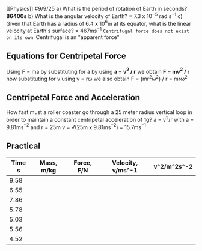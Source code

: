 [[Physics]]
#9/9/25
a) What is the period of rotation of Earth in seconds? **86400s**
b) What is the angular velocity of Earth? = 7.3 x 10$^{-5}$ rad s$^{-1}$
c) Given that Earth has a radius of 6.4 x 10$^6$m at its equator, what is the linear velocity at Earth's surface? = 467ms$^{-1}$
`Centrifugal force does not exist on its own
`Centrifugal is an "apparent force"

## Equations for Centripetal Force
Using F = ma
by substituting for a by using **a = v$^2$ / r**
we obtain **F = mv$^2$ / r**
now substituting for v using v = rω
we also obtain F = (mr$^2$ω$^2$) / r    =    mrω$^2$
## Centripetal Force and Acceleration
How fast must a roller coaster go through a 25 meter radius vertical loop in order to maintain a constant centripetal acceleration of 1g?
	a = v$^2$/r 
	with a = 9.81ms$^{-2}$ and r = 25m v = √(25m x 9.81ms$^{-2}$) = 15.7ms$^{-1}$

## Practical 

| Time s | Mass, m/kg | Force, F/N | Velocity, v/ms^-1 | v^2/m^2s^-2 |
| ------ | ---------- | ---------- | ----------------- | ----------- |
| 9.58   |            |            |                   |             |
| 6.55   |            |            |                   |             |
| 7.86   |            |            |                   |             |
| 5.78   |            |            |                   |             |
| 5.03   |            |            |                   |             |
| 5.56   |            |            |                   |             |
| 4.52   |            |            |                   |             |
